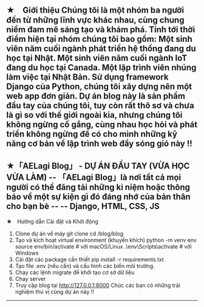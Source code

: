 ★　Giới thiệu
Chúng tôi là một nhóm ba người đến từ những lĩnh vực khác nhau, cùng chung niềm đam mê sáng tạo và khám phá.
Tính tới thời điểm hiện tại nhóm chúng tôi bao gồm:
  Một sinh viên năm cuối ngành phát triển hệ thống đang du học tại Nhật.
  Một sinh viên năm cuối ngành IoT đang du học tại Canada.
  Một lập trình viên nhúng làm việc tại Nhật Bản.
Sử dụng framework Django của Python, chúng tôi xây dựng nên một web app đơn giản.
Dự án blog này là sản phẩm đầu tay của chúng tôi, tuy còn rất thô sơ và chưa là gì so với thế giới ngoài kia,
nhưng chúng tôi không ngừng cố gắng, cùng nhau học hỏi và phát triển không ngừng để có cho mình những kỹ năng cơ bản về lập trình web đầy sóng gió này !!
-------------------------------------------------------------------------------------------------------
★「AELagi Blog」 - DỰ ÁN ĐẦU TAY (VỪA HỌC VỪA LÀM)
-- 「AELagi Blog」là nơi tất cả mọi người có thể đăng tải những kỉ niệm hoặc thông báo về một sự kiện gì đó đáng nhớ của bản thân cho bạn bè --
--  Django, HTML, CSS, JS
-------------------------------------------------------------------------------------------------------
★　Hướng dẫn Cài đặt và Khởi động
1. Clone dự án về máy
  git clone <repository-url>
  cd /blog/blog
2. Tạo và kích hoạt virtual environment (khuyến khích)
  python -m venv env
  source env/bin/activate  # với macOS/Linux
  .\env\Scripts\activate   # với Windows
3. Cài đặt các package cần thiết
  pip install -r requirements.txt
4. Tạo file .env (nếu cần) và cấu hình các biến môi trường.
5. Chạy các lệnh migrate để khởi tạo cơ sở dữ liệu
6. Chạy server
7. Truy cập blog tại http://127.0.0.1:8000
Chúc các bạn có những trải nghiệm thú vị cùng dự án này !!
-------------------------------------------------------------------------------------------------------





